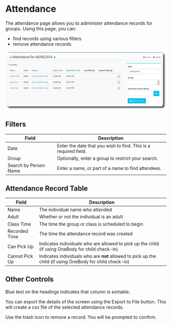 # Attendance

The attendance page allows you to administer attendance records for groups. Using this page, you can:

* find records using various filters
* remove attendance records

![Attendance](../img/admin/attendance.png)

## Filters

| Field | Description |
| -- | -- |
| Date  | Enter the date that you wish to find. This is a required field. |
| Group | Optionally, enter a group to restrict your search. |
| Search by Person Name | Enter a name, or part of a name to find attendees. |

## Attendance Record Table

| Field | Description |
| -- | -- |
| Name | The individual name who attended |
| Adult | Whether or not the individual is an adult |
| Class Time | The time the group or class is scheduled to begin |
| Recorded Time | The time the attendance record was created |
| Can Pick Up | Indicates individuals who are allowed to pick up the child (if using OneBody for child check-in) |
| Cannot Pick Up | Indicates individuals who are **not** allowed to pick up the child (if using OneBody for child check-in) |

## Other Controls

Blue text on the headings indicates that column is sortable.

You can export the details of the screen using the Export to File button. This will create a csv file of the selected attendance records.

Use the trash icon to remove a record. You will be prompted to confirm.
